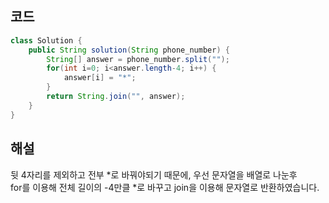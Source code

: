 ## 코드

```java
class Solution {
    public String solution(String phone_number) {
        String[] answer = phone_number.split("");
        for(int i=0; i<answer.length-4; i++) {
            answer[i] = "*";
        }
        return String.join("", answer);
    }
}
```

## 해설

뒷 4자리를 제외하고 전부 \*로 바꿔야되기 때문에, 우선 문자열을 배열로 나눈후 <br/>
for를 이용해 전체 길이의 -4만클 \*로 바꾸고 join을 이용해 문자열로 반환하였습니다.
